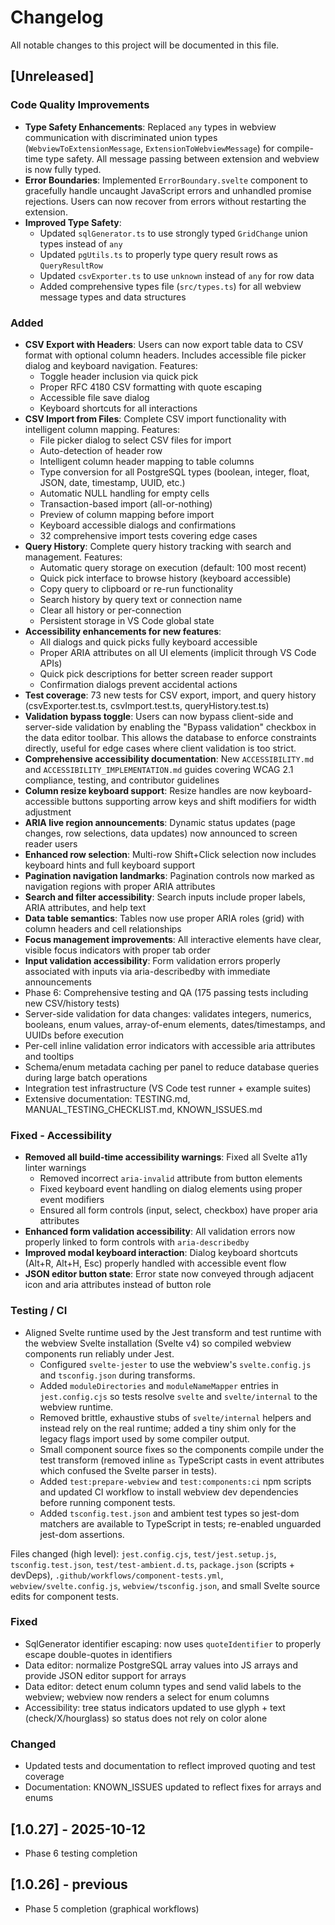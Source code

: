 # Changelog

All notable changes to this project will be documented in this file.

## [Unreleased]

### Code Quality Improvements
- **Type Safety Enhancements**: Replaced `any` types in webview communication with discriminated union types (`WebviewToExtensionMessage`, `ExtensionToWebviewMessage`) for compile-time type safety. All message passing between extension and webview is now fully typed.
- **Error Boundaries**: Implemented `ErrorBoundary.svelte` component to gracefully handle uncaught JavaScript errors and unhandled promise rejections. Users can now recover from errors without restarting the extension.
- **Improved Type Safety**: 
  - Updated `sqlGenerator.ts` to use strongly typed `GridChange` union types instead of `any`
  - Updated `pgUtils.ts` to properly type query result rows as `QueryResultRow`
  - Updated `csvExporter.ts` to use `unknown` instead of `any` for row data
  - Added comprehensive types file (`src/types.ts`) for all webview message types and data structures

### Added
- **CSV Export with Headers**: Users can now export table data to CSV format with optional column headers. Includes accessible file picker dialog and keyboard navigation. Features:
  - Toggle header inclusion via quick pick
  - Proper RFC 4180 CSV formatting with quote escaping
  - Accessible file save dialog
  - Keyboard shortcuts for all interactions
- **CSV Import from Files**: Complete CSV import functionality with intelligent column mapping. Features:
  - File picker dialog to select CSV files for import
  - Auto-detection of header row
  - Intelligent column header mapping to table columns
  - Type conversion for all PostgreSQL types (boolean, integer, float, JSON, date, timestamp, UUID, etc.)
  - Automatic NULL handling for empty cells
  - Transaction-based import (all-or-nothing)
  - Preview of column mapping before import
  - Keyboard accessible dialogs and confirmations
  - 32 comprehensive import tests covering edge cases
- **Query History**: Complete query history tracking with search and management. Features:
  - Automatic query storage on execution (default: 100 most recent)
  - Quick pick interface to browse history (keyboard accessible)
  - Copy query to clipboard or re-run functionality
  - Search history by query text or connection name
  - Clear all history or per-connection
  - Persistent storage in VS Code global state
- **Accessibility enhancements for new features**:
  - All dialogs and quick picks fully keyboard accessible
  - Proper ARIA attributes on all UI elements (implicit through VS Code APIs)
  - Quick pick descriptions for better screen reader support
  - Confirmation dialogs prevent accidental actions
- **Test coverage**: 73 new tests for CSV export, import, and query history (csvExporter.test.ts, csvImport.test.ts, queryHistory.test.ts)
- **Validation bypass toggle**: Users can now bypass client-side and server-side validation by enabling the "Bypass validation" checkbox in the data editor toolbar. This allows the database to enforce constraints directly, useful for edge cases where client validation is too strict.
- **Comprehensive accessibility documentation**: New `ACCESSIBILITY.md` and `ACCESSIBILITY_IMPLEMENTATION.md` guides covering WCAG 2.1 compliance, testing, and contributor guidelines
- **Column resize keyboard support**: Resize handles are now keyboard-accessible buttons supporting arrow keys and shift modifiers for width adjustment
- **ARIA live region announcements**: Dynamic status updates (page changes, row selections, data updates) now announced to screen reader users
- **Enhanced row selection**: Multi-row Shift+Click selection now includes keyboard hints and full keyboard support
- **Pagination navigation landmarks**: Pagination controls now marked as navigation regions with proper ARIA attributes
- **Search and filter accessibility**: Search inputs include proper labels, ARIA attributes, and help text
- **Data table semantics**: Tables now use proper ARIA roles (grid) with column headers and cell relationships
- **Focus management improvements**: All interactive elements have clear, visible focus indicators with proper tab order
- **Input validation accessibility**: Form validation errors properly associated with inputs via aria-describedby with immediate announcements
- Phase 6: Comprehensive testing and QA (175 passing tests including new CSV/history tests)
- Server-side validation for data changes: validates integers, numerics, booleans, enum values, array-of-enum elements, dates/timestamps, and UUIDs before execution
- Per-cell inline validation error indicators with accessible aria attributes and tooltips
- Schema/enum metadata caching per panel to reduce database queries during large batch operations
- Integration test infrastructure (VS Code test runner + example suites)
- Extensive documentation: TESTING.md, MANUAL_TESTING_CHECKLIST.md, KNOWN_ISSUES.md

### Fixed - Accessibility
- **Removed all build-time accessibility warnings**: Fixed all Svelte a11y linter warnings
  - Removed incorrect `aria-invalid` attribute from button elements
  - Fixed keyboard event handling on dialog elements using proper event modifiers
  - Ensured all form controls (input, select, checkbox) have proper aria attributes
- **Enhanced form validation accessibility**: All validation errors now properly linked to form controls with `aria-describedby`
- **Improved modal keyboard interaction**: Dialog keyboard shortcuts (Alt+R, Alt+H, Esc) properly handled with accessible event flow
- **JSON editor button state**: Error state now conveyed through adjacent icon and aria attributes instead of button role


### Testing / CI
- Aligned Svelte runtime used by the Jest transform and test runtime with the webview Svelte installation (Svelte v4) so compiled webview components run reliably under Jest.
	- Configured `svelte-jester` to use the webview's `svelte.config.js` and `tsconfig.json` during transforms.
	- Added `moduleDirectories` and `moduleNameMapper` entries in `jest.config.cjs` so tests resolve `svelte` and `svelte/internal` to the webview runtime.
	- Removed brittle, exhaustive stubs of `svelte/internal` helpers and instead rely on the real runtime; added a tiny shim only for the legacy flags import used by some compiler output.
	- Small component source fixes so the components compile under the test transform (removed inline `as` TypeScript casts in event attributes which confused the Svelte parser in tests).
	- Added `test:prepare-webview` and `test:components:ci` npm scripts and updated CI workflow to install webview dev dependencies before running component tests.
	- Added `tsconfig.test.json` and ambient test types so jest-dom matchers are available to TypeScript in tests; re-enabled unguarded jest-dom assertions.

Files changed (high level): `jest.config.cjs`, `test/jest.setup.js`, `tsconfig.test.json`, `test/test-ambient.d.ts`, `package.json` (scripts + devDeps), `.github/workflows/component-tests.yml`, `webview/svelte.config.js`, `webview/tsconfig.json`, and small Svelte source edits for component tests.

### Fixed
- SqlGenerator identifier escaping: now uses `quoteIdentifier` to properly escape double-quotes in identifiers
 - Data editor: normalize PostgreSQL array values into JS arrays and provide JSON editor support for arrays
 - Data editor: detect enum column types and send valid labels to the webview; webview now renders a select for enum columns
 - Accessibility: tree status indicators updated to use glyph + text (check/X/hourglass) so status does not rely on color alone

### Changed
- Updated tests and documentation to reflect improved quoting and test coverage
 - Documentation: KNOWN_ISSUES updated to reflect fixes for arrays and enums

## [1.0.27] - 2025-10-12
- Phase 6 testing completion

## [1.0.26] - previous
- Phase 5 completion (graphical workflows)
